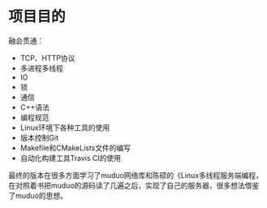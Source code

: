 # 项目目的
融会贯通：  
* TCP、HTTP协议
* 多进程多线程
* IO
* 锁
* 通信
* C++语法
* 编程规范
* Linux环境下各种工具的使用
* 版本控制Git
* Makefile和CMakeLists文件的编写
* 自动化构建工具Travis CI的使用
  
最终的版本在很多方面学习了muduo网络库和陈硕的《Linux多线程服务端编程，在对照着书把muduo的源码读了几遍之后，实现了自己的服务器，很多想法借鉴了muduo的思想。
